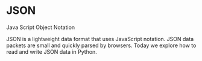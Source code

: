# JSON

Java
Script
Object
Notation

JSON is a lightweight data format that uses JavaScript notation.  JSON data packets are small and quickly parsed by browsers.  Today we explore how to read and write JSON data in Python.
